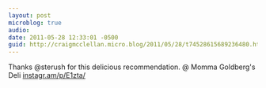 ```yaml
---
layout: post
microblog: true
audio: 
date: 2011-05-28 12:33:01 -0500
guid: http://craigmcclellan.micro.blog/2011/05/28/t74528615689236480.html
---
```

Thanks @sterush for this delicious recommendation.   @ Momma Goldberg's Deli [instagr.am/p/E1zta/](http://instagr.am/p/E1zta/)
